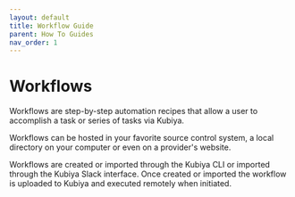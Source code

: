```yaml
---
layout: default
title: Workflow Guide
parent: How To Guides
nav_order: 1
---
```


# Workflows

Workflows are step-by-step automation recipes that allow a user to accomplish a task or series of tasks via Kubiya.

Workflows can be hosted in your favorite source control system, a local directory on your computer or even on a provider's website.

Workflows are created or imported through the Kubiya CLI or imported through the Kubiya Slack interface.  Once created or imported the workflow is uploaded to Kubiya and executed remotely when initiated.
